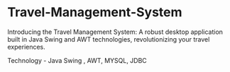 # Travel-Management-System

Introducing the Travel Management System: A robust desktop application built in Java Swing and AWT technologies, revolutionizing your travel experiences.

Technology - Java Swing , AWT, MYSQL, JDBC



